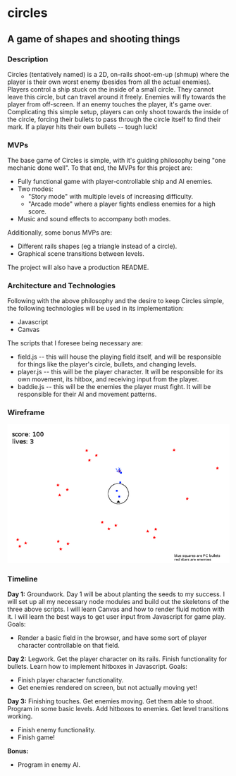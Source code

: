 # circles
## A game of shapes and shooting things

### Description
Circles (tentatively named) is a 2D, on-rails shoot-em-up (shmup) where the player is their own worst enemy (besides from all the actual enemies). Players control a ship stuck on the inside of a small circle. They cannot leave this circle, but can travel around it freely. Enemies will fly towards the player from off-screen. If an enemy touches the player, it's game over. Complicating this simple setup, players can only shoot towards the inside of the circle, forcing their bullets to pass through the circle itself to find their mark. If a player hits their own bullets -- tough luck!

### MVPs
The base game of Circles is simple, with it's guiding philosophy being "one mechanic done well". To that end, the MVPs for this project are:
- Fully functional game with player-controllable ship and AI enemies.
- Two modes:
  - "Story mode" with multiple levels of increasing difficulty.
  - "Arcade mode" where a player fights endless enemies for a high score.
- Music and sound effects to accompany both modes.

Additionally, some bonus MVPs are:
- Different rails shapes (eg a triangle instead of a circle).
- Graphical scene transitions between levels.

The project will also have a production README.

### Architecture and Technologies
Following with the above philosophy and the desire to keep Circles simple, the following technologies will be used in its implementation:
- Javascript
- Canvas

The scripts that I foresee being necessary are:
- field.js -- this will house the playing field itself, and will be responsible for things like the player's circle, bullets, and changing levels.
- player.js -- this will be the player character. It will be responsible for its own movement, its hitbox, and receiving input from the player.
- baddie.js -- this will be the enemies the player must fight. It will be responsible for their AI and movement patterns.

### Wireframe
![wireframes](https://github.com/atomicretro/circles/blob/master/gameplay_wireframe.png) 

### Timeline
**Day 1:** Groundwork. Day 1 will be about planting the seeds to my success. I will set up all my necessary node modules and build out the skeletons of the three above scripts. I will learn Canvas and how to render fluid motion with it. I will learn the best ways to get user input from Javascript for game play. Goals:
- Render a basic field in the browser, and have some sort of player character controllable on that field.

**Day 2:** Legwork. Get the player character on its rails. Finish functionality for bullets. Learn how to implement hitboxes in Javascript. Goals:
- Finish player character functionality.
- Get enemies rendered on screen, but not actually moving yet!

**Day 3:** Finishing touches. Get enemies moving. Get them able to shoot. Program in some basic levels. Add hitboxes to enemies. Get level transitions working.
- Finish enemy functionality.
- Finish game!

**Bonus:**
- Program in enemy AI.
